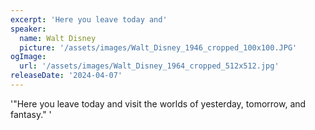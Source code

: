 ```yaml
---
excerpt: 'Here you leave today and'
speaker:
  name: Walt Disney
  picture: '/assets/images/Walt_Disney_1946_cropped_100x100.JPG'
ogImage:
  url: '/assets/images/Walt_Disney_1964_cropped_512x512.jpg'
releaseDate: '2024-04-07'
---
```


'"Here you leave today and visit the worlds of yesterday, tomorrow, and fantasy."'
